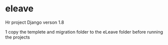 # eleave
Hr project
Django verson 1.8

1 copy the templete and migration folder to the eLeave folder before running the projects
